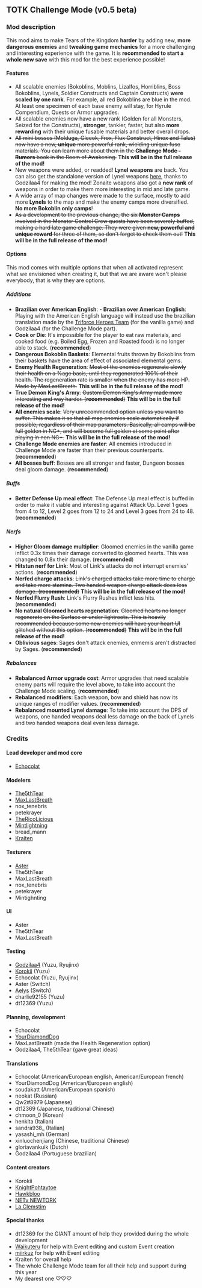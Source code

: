 ## TOTK Challenge Mode (v0.5 beta)

### Mod description

This mod aims to make Tears of the Kingdom __harder__ by adding new, __more dangerous enemies__ and __tweaking game mechanics__ for a more challenging and interesting experience with the game. It is __recommended to start a whole new save__ with this mod for the best experience possible!

#### Features
- All scalable enemies (Bokoblins, Moblins, Lizalfos, Horriblins, Boss Bokoblins, Lynels, Soldier Constructs and Captain Constructs) __were scaled by one rank__. For example, all red Bokoblins are blue in the mod. At least one specimen of each base enemy will stay, for Hyrule Compendium, Quests or Armor upgrades.
- All scalable enemies now have a new rank (Golden for all Monsters, Seized for the Constructs), __stronger__, tankier, faster, but also __more rewarding__ with their unique fusable materials and better overall drops. 
- ~~All mini bosses (Molduga, Gleeok, Frox, Flux Construct, Hinox and Talus) now have a new, __unique__ more powerful rank, wielding unique fuse materials. You can learn more about them in the __Challenge Mode - Rumors__ book in the Room of Awakening.~~ **This will be in the full release of the mod!**
- New weapons were added, or readded! __Lynel weapons__ are back. You can also get the standalone version of Lynel weapons [here](https://gamebanana.com/mods/494687), thanks to Godzilaa4 for making the mod! Zonaite weapons also got a __new rank__ of weapons in order to make them more interesting in mid and late game.
- A wide array of map changes were made to the surface, mostly to add more __Lynels__ to the map and make the enemy camps more diversified. __No more Bokoblin only camps__!
- ~~As a development to the previous change, the six __Monster Camps__ involved in the Monster Control Crew quests have been severely buffed, making a hard late game challenge. They were given __new, powerful and unique reward__ for three of them, so don't forget to check them out!~~ **This will be in the full release of the mod!**

#### Options

This mod comes with multiple options that when all activated represent what we envisioned when creating it, but that we are aware won't please everybody, that is why they are options.

##### Additions
- **Brazilian over American English**: - **Brazilian over American English**: Playing with the American English language will instead use the brazilian translation made by the [Triforce Heroes Team](https://triforce-heroes.com.br/) (for the vanilla game) and Godzilaa4 (for the Challenge Mode part).
- **Cook or Die**: It's impossible for the player to eat raw materials, and cooked food (e.g. Boiled Egg, Frozen and Roasted food) is no longer able to stack. (__recommended__)
- **Dangerous Bokoblin Baskets**: Elemental fruits thrown by Bokoblins from their baskets have the area of effect of associated elemental gems.
- **Enemy Health Regeneration**: ~~Most of the enemies regenerate slowly their health on a %age basis, until they regenerated 100% of their health. The regeneration rate is smaller when the enemy has more HP. Made by MaxLastBreath.~~ **This will be in the full release of the mod!**
- **True Demon King's Army**: ~~Custom Demon King's Army made more interesting and way harder. (__recommended__)~~ **This will be in the full release of the mod!**
- **All enemies scale**: ~~Very unrecommended option unless you want to suffer. This makes it so that all map enemies scale automatically if possible, regardless of their map parameters. Basically, all camps will be full golden in NG+, and will become full golden at some point after playing in non NG+.~~ **This will be in the full release of the mod!**
- **Challenge Mode enemies are faster**: All enemies introduced in Challenge Mode are faster than their previous counterparts. (__recommended__)
- **All bosses buff**: Bosses are all stronger and faster, Dungeon bosses deal gloom damage. (__recommended__)

##### Buffs
- **Better Defense Up meal effect**: The Defense Up meal effect is buffed in order to make it viable and interesting against Attack Up. Level 1 goes from 4 to 12, Level 2 goes from 12 to 24 and Level 3 goes from 24 to 48. (__recommended__)

##### Nerfs
- **Higher Gloom damage multiplier**: Gloomed enemies in the vanilla game inflict 0.3x times their damage converted to gloomed hearts. This was changed to 0.8x their damage. (__recommended__)
- **Hitstun nerf for Link**: Most of Link's attacks do not interrupt enemies' actions. (__recommended__)
- **Nerfed charge attacks**: ~~Link's charged attacks take more time to charge and take more stamina. Two handed weapon charge attack does less damage. (__recommended__)~~ **This will be in the full release of the mod!**
- **Nerfed Flurry Rush**: Link's Flurry Rushes inflict less hits. (__recommended__)
- **No natural Gloomed hearts regenetation**: ~~Gloomed hearts no longer regenerate on the Surface or under lightroots. This is heavily recommended because some new enemies will have your heart UI glitched without this option. (__recommended__)~~ **This will be in the full release of the mod!**
- **Oblivious sages**: Sages don't attack enemies, enmemis aren't distracted by Sages. (__recommended__)

##### Rebalances
- **Rebalanced Armor upgrade cost**: Armor upgrades that need scalable enemy parts will require the level above, to take into account the Challenge Mode scaling. (__recommended__)
- **Rebalanced modifiers**: Each weapon, bow and shield has now its unique ranges of modifier values. (__recommended__)
- **Rebalanced mounted Lynel damage**: To take into account the DPS of weapons, one handed weapons deal less damage on the back of Lynels and two handed weapons deal even less damage.

### Credits

#### Lead developer and mod core
- [Echocolat](https://gamebanana.com/members/1771411)

#### Modelers
- [The5thTear](https://gamebanana.com/members/2858090)
- [MaxLastBreath](https://gamebanana.com/members/2745192)
- nox_tenebris
- petekrayer
- [TheRicoLicious](https://gamebanana.com/members/2121006)
- [Mintlightning](https://gamebanana.com/members/2153930)
- bread_mann
- [Kraiten](https://gamebanana.com/members/2343073)

#### Texturers
- [Aster](https://gamebanana.com/members/1782454)
- The5thTear
- MaxLastBreath
- nox_tenebris
- petekrayer
- Mintighnting

#### UI
- Aster
- The5thTear
- MaxLastBreath

#### Testing
- [Godzilaa4](https://gamebanana.com/members/2937126) (Yuzu, Ryujinx)
- [Korokii](https://www.youtube.com/@Korokii_) (Yuzu)
- Echocolat (Yuzu, Ryujinx)
- Aster (Switch)
- [Aelys](https://gamebanana.com/members/2043076) (Switch)
- charlie92155 (Yuzu)
- dt12369 (Yuzu)

#### Planning, development
- Echocolat
- [YourDiamondDog](https://gamebanana.com/members/2792161)
- MaxLastBreath (made the Health Regeneration option)
- Godzilaa4, The5thTear (gave great ideas)

#### Translations
- Echocolat (American/European english, American/European french)
- YourDiamondDog (American/European english)
- soudakatt (American/European spanish)
- neokat (Russian)
- Qw2#8979 (Japanese)
- dt12369 (Japanese, traditional Chinese)
- chmoon_0 (Korean)
- henkita (Italian)
- sandra938_ (Italian)
- yasashi_mh (German)
- xinluochenjiang (Chinese, traditional Chinese)
- gloriavankuik (Dutch)
- Godzilaa4 (Portuguese brazilian)

#### Content creators
- Korokii
- [KnightPohtaytoe](https://www.youtube.com/@knightpohtaytoe)
- [Hawkbloo](https://www.youtube.com/@HawkblooYT)
- [NETv NEWTORK](https://www.youtube.com/@netvnetwork8577)
- [La Clemstim](https://www.youtube.com/@LaClemstim)

#### Special thanks
- dt12369 for the GIANT amount of help they provided during the whole development
- [Waikuteru](https://gamebanana.com/members/1676542) for help with Event editing and custom Event creation
- [miirkuz](https://gamebanana.com/members/1783085) for help with Event editing
- Kraiten for overall help
- The whole Challenge Mode team for all their help and support during this year
- My dearest one ♡♡♡